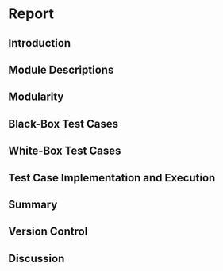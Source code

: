# Report

## Introduction
## Module Descriptions
## Modularity
## Black-Box Test Cases
## White-Box Test Cases
## Test Case Implementation and Execution
## Summary
## Version Control
## Discussion